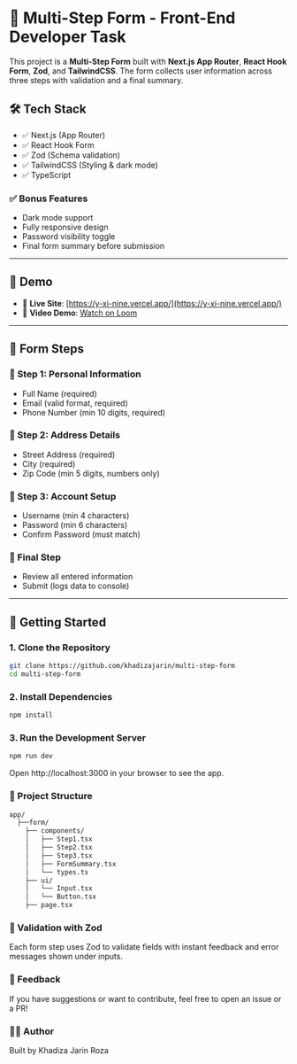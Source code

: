# 🧩 Multi-Step Form - Front-End Developer Task

This project is a **Multi-Step Form** built with **Next.js App Router**, **React Hook Form**, **Zod**, and **TailwindCSS**. The form collects user information across three steps with validation and a final summary.

## 🛠 Tech Stack

- ✅ Next.js (App Router)
- ✅ React Hook Form
- ✅ Zod (Schema validation)
- ✅ TailwindCSS (Styling & dark mode)
- ✅ TypeScript

### ✅ Bonus Features

- Dark mode support
- Fully responsive design
- Password visibility toggle
- Final form summary before submission

---

## 📸 Demo

- 🔗 **Live Site**: [https://y-xi-nine.vercel.app/](https://y-xi-nine.vercel.app/)
- 🎥 **Video Demo**: [Watch on Loom](https://your-loom-video-link.com)

---

## 🧭 Form Steps

### 🔹 Step 1: Personal Information
- Full Name (required)
- Email (valid format, required)
- Phone Number (min 10 digits, required)

### 🔹 Step 2: Address Details
- Street Address (required)
- City (required)
- Zip Code (min 5 digits, numbers only)

### 🔹 Step 3: Account Setup
- Username (min 4 characters)
- Password (min 6 characters)
- Confirm Password (must match)

### 🔹 Final Step
- Review all entered information
- Submit (logs data to console)

---

## 🚀 Getting Started

### 1. Clone the Repository

```bash
git clone https://github.com/khadizajarin/multi-step-form
cd multi-step-form

```

### 2. Install Dependencies
```bash
npm install
```

### 3. Run the Development Server
```bash
npm run dev
```
Open http://localhost:3000 in your browser to see the app.

### 📂 Project Structure
```bash
app/
  ├──form/
    ├── components/
    │   ├── Step1.tsx
    │   ├── Step2.tsx
    │   ├── Step3.tsx
    │   ├── FormSummary.tsx
    │   └── types.ts
    ├── ui/
    │   └── Input.tsx
    │   └── Button.tsx
    ├── page.tsx
```
### 🧪 Validation with Zod
Each form step uses Zod to validate fields with instant feedback and error messages shown under inputs.

### 💬 Feedback
If you have suggestions or want to contribute, feel free to open an issue or a PR!

### 🧑‍💻 Author
Built by Khadiza Jarin Roza

